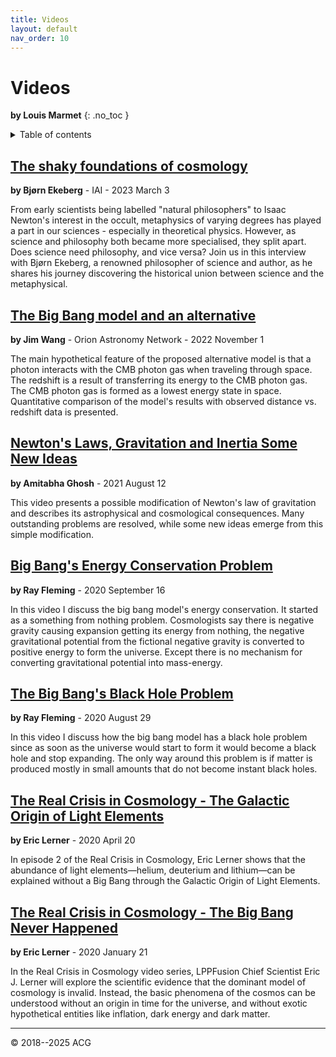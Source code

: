 ```yaml
---
title: Videos
layout: default
nav_order: 10
---
```


# Videos
**by Louis Marmet**
{: .no_toc }

<details markdown="block">
  <summary>
    Table of contents
  </summary>
  {: .text-delta }
- TOC
{:toc}
</details>

## [The shaky foundations of cosmology](https://youtu.be/XmzulJsGtZ4)
**by Bjørn Ekeberg** - IAI - 2023 March 3

  From early scientists being labelled "natural philosophers" to Isaac Newton's interest in the occult, metaphysics of varying degrees has played a part in our sciences - especially in theoretical physics. However, as science and philosophy both became more specialised, they split apart. Does science need philosophy, and vice versa? Join us in this interview with Bjørn Ekeberg, a renowned philosopher of science and author, as he shares his journey discovering the historical union between science and the metaphysical.

## [The Big Bang model and an alternative](https://youtu.be/C6kRkvpMtEY)
**by Jim Wang** - Orion Astronomy Network - 2022 November 1

  The main hypothetical feature of the proposed alternative model is that a photon interacts with the CMB photon gas when traveling through space. The redshift is a result of transferring its energy to the CMB photon gas.  The CMB photon gas is formed as a lowest energy state in space. Quantitative comparison of the model's results with observed distance vs. redshift data is presented.

## [Newton's Laws, Gravitation and Inertia Some New Ideas](https://youtu.be/GySGJ40jegc)
**by Amitabha Ghosh** - 2021 August 12

  This video presents a possible modification of Newton's law of gravitation and describes its astrophysical and cosmological consequences. Many outstanding problems are resolved, while some new ideas emerge from this simple modification.

## [Big Bang's Energy Conservation Problem](https://youtu.be/CrXDwQ5xPQg)
**by Ray Fleming** - 2020 September 16

  In this video I discuss the big bang model's energy conservation. It started as a something from nothing problem.  Cosmologists say there is negative gravity causing expansion getting its energy from nothing, the negative gravitational potential from the fictional negative gravity is converted to positive energy to form the universe. Except there is no mechanism for converting gravitational potential into mass-energy.

## [The Big Bang's Black Hole Problem](https://youtu.be/iCzR7XoQBso)
**by Ray Fleming** - 2020 August 29

  In this video I discuss how the big bang model has a black hole problem since as soon as the universe would start to form it would become a black hole and stop expanding. The only way around this problem is if matter is produced mostly in small amounts that do not become instant black holes.

## [The Real Crisis in Cosmology - The Galactic Origin of Light Elements](https://youtu.be/_9W7WownRmo)
**by Eric Lerner** - 2020 April 20

  In episode 2 of the Real Crisis in Cosmology, Eric Lerner shows that the abundance of light elements—helium, deuterium and lithium—can be explained without a Big Bang through the Galactic Origin of Light Elements.

## [The Real Crisis in Cosmology - The Big Bang Never Happened](https://youtu.be/3KkhRibBllU)
**by Eric Lerner** - 2020 January 21

  In the Real Crisis in Cosmology video series, LPPFusion Chief Scientist Eric J. Lerner will explore the scientific evidence that the dominant model of cosmology is invalid. Instead, the basic phenomena of the cosmos can be understood without an origin in time for the universe, and without exotic hypothetical entities like inflation, dark energy and dark matter.


---

© 2018--2025 ACG
